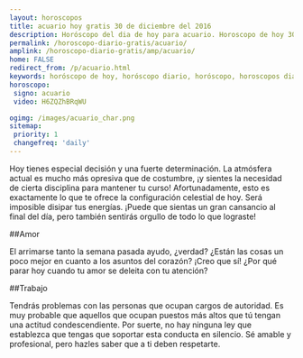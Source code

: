 ```yaml
---
layout: horoscopos
title: acuario hoy gratis 30 de diciembre del 2016 
description: Horóscopo del dia de hoy para acuario. Horoscopo de hoy 30 de diciembre del 2016. Las predicciones de amor, trabajo, vida personal gratis.
permalink: /horoscopo-diario-gratis/acuario/
amplink: /horoscopo-diario-gratis/amp/acuario/
home: FALSE
redirect_from: /p/acuario.html
keywords: horóscopo de hoy, horóscopo diario, horóscopo, horoscopos diarios gratis del dia de hoy, horóscopo diario gratis,horóscopo 2016, horóscopo esperanza gracia, horoscopo acuario hoy, horoscop, horóscopos gratis, horoscopo acuario, horoscopo acuario 2016, Tarot, Astrologia, Zodíaco, acuario, horoscopo gratis
horoscopo:
 signo: acuario
 video: H6ZQZhBRqWU

ogimg: /images/acuario_char.png
sitemap:
 priority: 1
 changefreq: 'daily'
---
```



Hoy tienes especial decisión y una fuerte determinación. La atmósfera actual es mucho más opresiva que de costumbre, ¡y sientes la necesidad de cierta disciplina para mantener tu curso! Afortunadamente, esto es exactamente lo que te ofrece la configuración celestial de hoy. Será imposible disipar tus energías. ¡Puede que sientas un gran cansancio al final del día, pero también sentirás orgullo de todo lo que lograste!

##Amor

El arrimarse tanto la semana pasada ayudo, ¿verdad? ¿Están las cosas un poco mejor en cuanto a los asuntos del corazón? ¡Creo que sí! ¿Por qué parar hoy cuando tu amor se deleita con tu atención?

##Trabajo

Tendrás problemas con las personas que ocupan cargos de autoridad. Es muy probable que aquellos que ocupan puestos más altos que tú tengan una actitud condescendiente. Por suerte, no hay ninguna ley que establezca que tengas que soportar esta conducta en silencio. Sé amable y profesional, pero hazles saber que a ti deben respetarte.